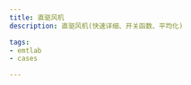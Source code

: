 ```yaml
---
title: 直驱风机
description: 直驱风机(快速详细、开关函数、平均化)

tags:
- emtlab
- cases

---
```


<!-- import DocCardList from '@theme/DocCardList';

<DocCardList /> -->